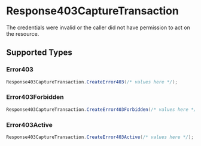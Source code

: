 # Response403CaptureTransaction

The credentials were invalid or the caller did not have permission to act on the resource.


## Supported Types

### Error403

```csharp
Response403CaptureTransaction.CreateError403(/* values here */);
```

### Error403Forbidden

```csharp
Response403CaptureTransaction.CreateError403Forbidden(/* values here */);
```

### Error403Active

```csharp
Response403CaptureTransaction.CreateError403Active(/* values here */);
```
